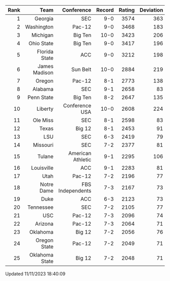 | Rank  | Team                 | Conference           | Record   | Rating | Deviation |
| ---:  | ---:                 | ---:                 | ---:     | ---:   | ---:      |
| 1     | Georgia              | SEC                  | 9-0      | 3574   | 363       |
| 2     | Washington           | Pac-12               | 9-0      | 3468   | 183       |
| 3     | Michigan             | Big Ten              | 10-0     | 3423   | 206       |
| 4     | Ohio State           | Big Ten              | 9-0      | 3417   | 196       |
| 5     | Florida State        | ACC                  | 9-0      | 3212   | 198       |
| 6     | James Madison        | Sun Belt             | 10-0     | 2884   | 219       |
| 7     | Oregon               | Pac-12               | 8-1      | 2773   | 138       |
| 8     | Alabama              | SEC                  | 9-1      | 2658   | 83        |
| 9     | Penn State           | Big Ten              | 8-2      | 2647   | 135       |
| 10    | Liberty              | Conference USA       | 10-0     | 2608   | 224       |
| 11    | Ole Miss             | SEC                  | 8-1      | 2598   | 83        |
| 12    | Texas                | Big 12               | 8-1      | 2453   | 91        |
| 13    | LSU                  | SEC                  | 6-3      | 2419   | 79        |
| 14    | Missouri             | SEC                  | 7-2      | 2377   | 81        |
| 15    | Tulane               | American Athletic    | 9-1      | 2295   | 106       |
| 16    | Louisville           | ACC                  | 9-1      | 2283   | 81        |
| 17    | Utah                 | Pac-12               | 7-2      | 2196   | 77        |
| 18    | Notre Dame           | FBS Independents     | 7-3      | 2167   | 73        |
| 19    | Duke                 | ACC                  | 6-3      | 2123   | 73        |
| 20    | Tennessee            | SEC                  | 7-2      | 2105   | 77        |
| 21    | USC                  | Pac-12               | 7-3      | 2096   | 74        |
| 22    | Arizona              | Pac-12               | 7-3      | 2064   | 71        |
| 23    | Oklahoma             | Big 12               | 7-2      | 2056   | 76        |
| 24    | Oregon State         | Pac-12               | 7-2      | 2049   | 71        |
| 25    | Oklahoma State       | Big 12               | 7-2      | 2048   | 71        |

Updated 11/11/2023 18:40:09
